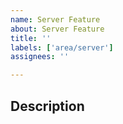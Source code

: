 ```yaml
---
name: Server Feature
about: Server Feature
title: ''
labels: ['area/server']
assignees: ''

---
```


## Description
